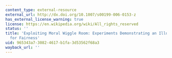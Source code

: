 ```yaml
---
content_type: external-resource
external_url: http://dx.doi.org/10.1007/s00199-006-0153-z
has_external_license_warning: true
license: https://en.wikipedia.org/wiki/All_rights_reserved
status: ''
title: 'Exploiting Moral Wiggle Room: Experiments Demonstrating an Illusory Preference
  for Fairness'
uid: 965343a7-3082-4617-b1fa-3d53562f68a3
wayback_url: ''
---
```

